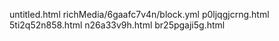 untitled.html
richMedia/6gaafc7v4n/block.yml
p0ljqgjcrng.html
5ti2q52n858.html
n26a33v9h.html
br25pgaji5g.html